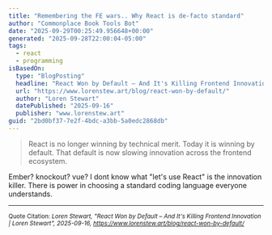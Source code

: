 ```yaml
---
title: "Remembering the FE wars.. Why React is de-facto standard"
author: "Commonplace Book Tools Bot"
date: "2025-09-29T00:25:49.956648+00:00"
generated: "2025-09-28T22:00:04-05:00"
tags:
  - react
  - programming
isBasedOn:
  type: "BlogPosting"
  headline: "React Won by Default – And It's Killing Frontend Innovation | Loren Stewart"
  url: "https://www.lorenstew.art/blog/react-won-by-default/"
  author: "Loren Stewart"
  datePublished: "2025-09-16"
  publisher: "www.lorenstew.art"
guid: "2bd0bf37-7e2f-4bdc-a3bb-5a0edc2868db"
---
```


> React is no longer winning by technical merit. Today it is winning by default. That default is now slowing innovation across the frontend ecosystem.

Ember? knockout? vue? I dont know what "let's use React" is the innovation killer. There is power in choosing a standard coding language everyone understands.

---

<sub>Quote Citation: <cite>Loren Stewart, "React Won by Default – And It's Killing Frontend Innovation | Loren Stewart", 2025-09-16, <a href="https://www.lorenstew.art/blog/react-won-by-default/">https://www.lorenstew.art/blog/react-won-by-default/</a></cite></sub>